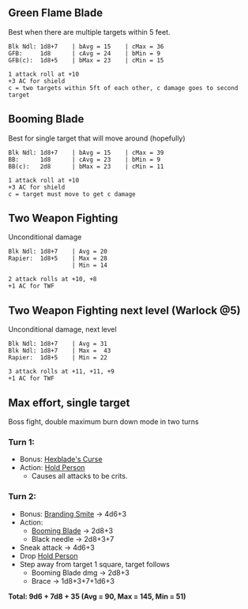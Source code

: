 ## Green Flame Blade
Best when there are multiple targets within 5 feet.
```
Blk Ndl: 1d8+7    | bAvg = 15    | cMax = 36
GFB:     1d8      | cAvg = 24    | bMin = 9
GFB(c):  1d8+5    | bMax = 23    | cMin = 15

1 attack roll at +10 
+3 AC for shield
c = two targets within 5ft of each other, c damage goes to second target
```
## Booming Blade
Best for single target that will move around (hopefully)
```
Blk Ndl: 1d8+7    | bAvg = 15    | cMax = 39
BB:      1d8      | cAvg = 23    | bMin = 9
BB(c):   2d8      | bMax = 23    | cMin = 11

1 attack roll at +10
+3 AC for shield
c = target must move to get c damage
```
## Two Weapon Fighting
Unconditional damage
```
Blk Ndl: 1d8+7    | Avg = 20
Rapier:  1d8+5    | Max = 28 
                  | Min = 14

2 attack rolls at +10, +8
+1 AC for TWF
```
## Two Weapon Fighting next level (Warlock @5)
Unconditional damage, next level
```
Blk Ndl: 1d8+7    | Avg = 31
Blk Ndl: 1d8+7    | Max =  43
Rapier:  1d8+5    | Min = 22

3 attack rolls at +11, +11, +9
+1 AC for TWF
```

## Max effort, single target
Boss fight, double maximum burn down mode in two turns

### Turn 1:
- Bonus: [Hexblade's Curse](https://dnd5e.wikidot.com/warlock:hexblade)
- Action: [Hold Person](https://roll20.net/compendium/dnd5e/Hold%20Person#content)
  - Causes all attacks to be crits.
### Turn 2:
- Bonus: [Branding Smite](https://www.aidedd.org/dnd/sorts.php?vo=branding-smite) -> 4d6+3
- Action:
  - [Booming Blade](https://www.aidedd.org/dnd/sorts.php?vo=booming-blade) -> 2d8+3
  - Black needle -> 2d8+3+7
- Sneak attack -> 4d6+3
- Drop [Hold Person](https://roll20.net/compendium/dnd5e/Hold%20Person#content)
- Step away from target 1 square, target follows
  - Booming Blade dmg -> 2d8+3
  - Brace -> 1d8+3+7+1d6+3

**Total: 9d6 + 7d8 + 35
(Avg = 90, Max = 145, Min = 51)**









